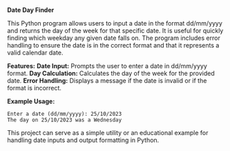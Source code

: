 **Date Day Finder**

This Python program allows users to input a date in the format dd/mm/yyyy and returns the day of the week for that specific date. It is useful for quickly finding which weekday any given date falls on. The program includes error handling to ensure the date is in the correct format and that it represents a valid calendar date.

**Features:**
**Date Input:** Prompts the user to enter a date in dd/mm/yyyy format.
**Day Calculation:** Calculates the day of the week for the provided date.
**Error Handling:** Displays a message if the date is invalid or if the format is incorrect.

**Example Usage:**

<pre><code>Enter a date (dd/mm/yyyy): 25/10/2023
The day on 25/10/2023 was a Wednesday</code></pre>

This project can serve as a simple utility or an educational example for handling date inputs and output formatting in Python.
